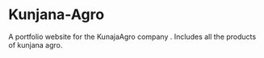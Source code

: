 # Kunjana-Agro
A portfolio website for the KunajaAgro company .
Includes all the products of kunjana agro.
